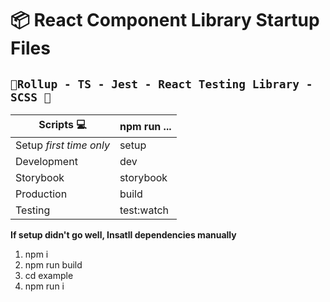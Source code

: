 # 📦 React Component Library Startup Files

## `🎉Rollup - TS - Jest - React Testing Library - SCSS 🎉`


|Scripts 💻					| npm run ... |
|---------------------------|--|
|    Setup *first time only*| setup|
|    Development 			| dev |
|    Storybook     			| storybook|
|    Production  			| build |
|    Testing     			| test:watch|


**If setup didn't go well, Insatll dependencies manually**



 1. npm i
 2. npm run build
 3. cd example
 4. npm run i
